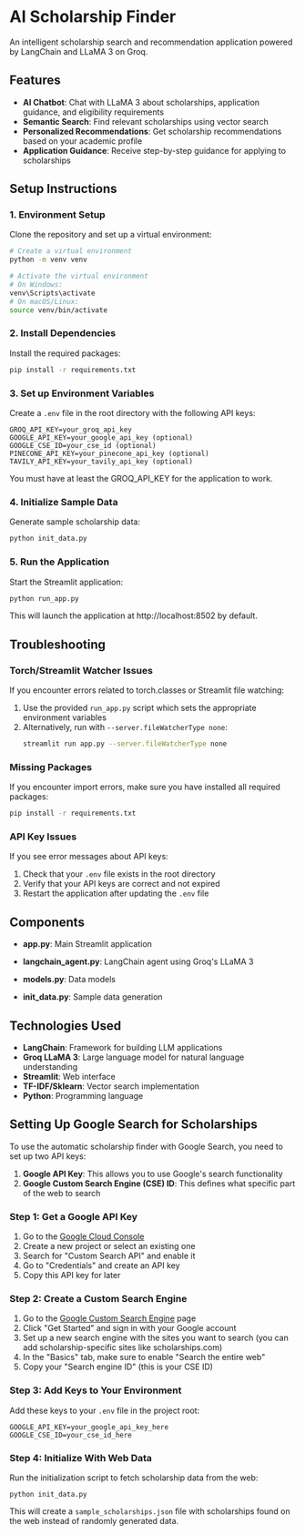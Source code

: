 # AI Scholarship Finder

An intelligent scholarship search and recommendation application powered by LangChain and LLaMA 3 on Groq.

## Features

- **AI Chatbot**: Chat with LLaMA 3 about scholarships, application guidance, and eligibility requirements
- **Semantic Search**: Find relevant scholarships using vector search
- **Personalized Recommendations**: Get scholarship recommendations based on your academic profile
- **Application Guidance**: Receive step-by-step guidance for applying to scholarships

## Setup Instructions

### 1. Environment Setup

Clone the repository and set up a virtual environment:

```bash
# Create a virtual environment
python -m venv venv

# Activate the virtual environment
# On Windows:
venv\Scripts\activate
# On macOS/Linux:
source venv/bin/activate
```

### 2. Install Dependencies

Install the required packages:

```bash
pip install -r requirements.txt
```

### 3. Set up Environment Variables

Create a `.env` file in the root directory with the following API keys:

```
GROQ_API_KEY=your_groq_api_key
GOOGLE_API_KEY=your_google_api_key (optional)
GOOGLE_CSE_ID=your_cse_id (optional)
PINECONE_API_KEY=your_pinecone_api_key (optional)
TAVILY_API_KEY=your_tavily_api_key (optional)
```

You must have at least the GROQ_API_KEY for the application to work.

### 4. Initialize Sample Data

Generate sample scholarship data:

```bash
python init_data.py
```

### 5. Run the Application

Start the Streamlit application:

```bash
python run_app.py
```

This will launch the application at http://localhost:8502 by default.

## Troubleshooting

### Torch/Streamlit Watcher Issues

If you encounter errors related to torch.classes or Streamlit file watching:

1. Use the provided `run_app.py` script which sets the appropriate environment variables
2. Alternatively, run with `--server.fileWatcherType none`:
   ```bash
   streamlit run app.py --server.fileWatcherType none
   ```

### Missing Packages

If you encounter import errors, make sure you have installed all required packages:

```bash
pip install -r requirements.txt
```

### API Key Issues

If you see error messages about API keys:
1. Check that your `.env` file exists in the root directory
2. Verify that your API keys are correct and not expired
3. Restart the application after updating the `.env` file

## Components

- **app.py**: Main Streamlit application
- **langchain_agent.py**: LangChain agent using Groq's LLaMA 3

- **models.py**: Data models
- **init_data.py**: Sample data generation

## Technologies Used

- **LangChain**: Framework for building LLM applications
- **Groq LLaMA 3**: Large language model for natural language understanding
- **Streamlit**: Web interface
- **TF-IDF/Sklearn**: Vector search implementation
- **Python**: Programming language 

## Setting Up Google Search for Scholarships

To use the automatic scholarship finder with Google Search, you need to set up two API keys:

1. **Google API Key**: This allows you to use Google's search functionality
2. **Google Custom Search Engine (CSE) ID**: This defines what specific part of the web to search

### Step 1: Get a Google API Key

1. Go to the [Google Cloud Console](https://console.cloud.google.com/)
2. Create a new project or select an existing one
3. Search for "Custom Search API" and enable it
4. Go to "Credentials" and create an API key
5. Copy this API key for later

### Step 2: Create a Custom Search Engine

1. Go to the [Google Custom Search Engine](https://programmablesearchengine.google.com/about/) page
2. Click "Get Started" and sign in with your Google account
3. Set up a new search engine with the sites you want to search (you can add scholarship-specific sites like scholarships.com)
4. In the "Basics" tab, make sure to enable "Search the entire web"
5. Copy your "Search engine ID" (this is your CSE ID)

### Step 3: Add Keys to Your Environment

Add these keys to your `.env` file in the project root:

```
GOOGLE_API_KEY=your_google_api_key_here
GOOGLE_CSE_ID=your_cse_id_here
```

### Step 4: Initialize With Web Data

Run the initialization script to fetch scholarship data from the web:

```
python init_data.py
```

This will create a `sample_scholarships.json` file with scholarships found on the web instead of randomly generated data.